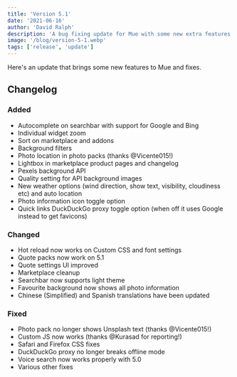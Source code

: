 ```yaml
---
title: 'Version 5.1'
date: '2021-06-16'
author: 'David Ralph'
description: 'A bug fixing update for Mue with some new extra features and optimisation, further improving your experience.'
image: '/blog/version-5-1.webp'
tags: ['release', 'update']
---
```


Here's an update that brings some new features to Mue and fixes.

## Changelog

### Added

- Autocomplete on searchbar with support for Google and Bing
- Individual widget zoom
- Sort on marketplace and addons
- Background filters
- Photo location in photo packs (thanks @Vicente015!)
- Lightbox in marketplace product pages and changelog
- Pexels background API
- Quality setting for API background images
- New weather options (wind direction, show text, visibility, cloudiness etc) and auto location
- Photo information icon toggle option
- Quick links DuckDuckGo proxy toggle option (when off it uses Google instead to get favicons)

### Changed

- Hot reload now works on Custom CSS and font settings
- Quote packs now work on 5.1
- Quote settings UI improved
- Marketplace cleanup
- Searchbar now supports light theme
- Favourite background now shows all photo information
- Chinese (Simplified) and Spanish translations have been updated

### Fixed

- Photo pack no longer shows Unsplash text (thanks @Vicente015!)
- Custom JS now works (thanks @Kurasad for reporting!)
- Safari and Firefox CSS fixes
- DuckDuckGo proxy no longer breaks offline mode
- Voice search now works properly with 5.0
- Various other fixes
